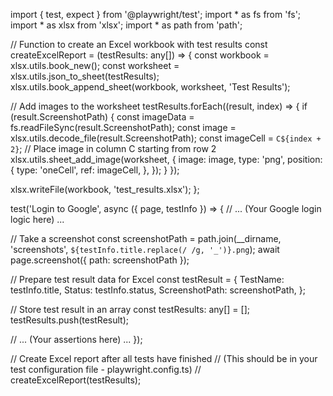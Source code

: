 import { test, expect } from '@playwright/test';
import * as fs from 'fs';
import * as xlsx from 'xlsx';
import * as path from 'path';

// Function to create an Excel workbook with test results
const createExcelReport = (testResults: any[]) => {
  const workbook = xlsx.utils.book_new();
  const worksheet = xlsx.utils.json_to_sheet(testResults);
  xlsx.utils.book_append_sheet(workbook, worksheet, 'Test Results');

  // Add images to the worksheet
  testResults.forEach((result, index) => {
    if (result.ScreenshotPath) {
      const imageData = fs.readFileSync(result.ScreenshotPath);
      const image = xlsx.utils.decode_file(result.ScreenshotPath); 
      const imageCell = `C${index + 2}`; // Place image in column C starting from row 2
      xlsx.utils.sheet_add_image(worksheet, {
        image: image,
        type: 'png', 
        position: {
          type: 'oneCell',
          ref: imageCell,
        },
      });
    }
  });

  xlsx.writeFile(workbook, 'test_results.xlsx');
};

test('Login to Google', async ({ page, testInfo }) => {
  // ... (Your Google login logic here) ...

  // Take a screenshot
  const screenshotPath = path.join(__dirname, 'screenshots', `${testInfo.title.replace(/ /g, '_')}.png`);
  await page.screenshot({ path: screenshotPath });

  // Prepare test result data for Excel
  const testResult = {
    TestName: testInfo.title,
    Status: testInfo.status,
    ScreenshotPath: screenshotPath,
  };

  // Store test result in an array
  const testResults: any[] = [];
  testResults.push(testResult);

  // ... (Your assertions here) ... 
});

// Create Excel report after all tests have finished
// (This should be in your test configuration file - playwright.config.ts)
// createExcelReport(testResults); 
